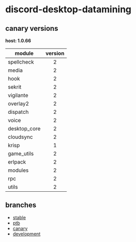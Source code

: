# discord-desktop-datamining

## canary versions

**host: 1.0.66**

| module | version |
| ------ | :-----: |
| spellcheck | 2 |
| media | 2 |
| hook | 2 |
| sekrit | 2 |
| vigilante | 2 |
| overlay2 | 2 |
| dispatch | 2 |
| voice | 2 |
| desktop_core | 2 |
| cloudsync | 2 |
| krisp | 1 |
| game_utils | 2 |
| erlpack | 2 |
| modules | 2 |
| rpc | 2 |
| utils | 2 |

## branches

- [stable](https://github.com/OpenAsar/discord-desktop-datamining/tree/stable)
- [ptb](https://github.com/OpenAsar/discord-desktop-datamining/tree/ptb)
- [canary](https://github.com/OpenAsar/discord-desktop-datamining/tree/canary)
- [development](https://github.com/OpenAsar/discord-desktop-datamining/tree/development)